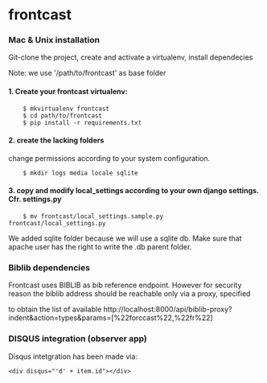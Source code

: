 frontcast
=========

<!-- [![Build Status](https://travis-ci.org/medialab/frontcast.svg)](https://travis-ci.org/medialab/frontcast.svg)-->

### Mac & Unix installation

Git-clone the project, create and activate a virtualenv, install dependecies



Note: we use '/path/to/frontcast' as base folder

#### 1. Create your frontcast virtualenv:

		$ mkvirtualenv frontcast
		$ cd path/to/frontcast
		$ pip install -r requirements.txt

#### 2. create the lacking folders
change permissions according to your system configuration.
	
		$ mkdir logs media locale sqlite
	
#### 3. copy and modify local_settings according to your own django settings. Cfr. settings.py
  
  		$ mv frontcast/local_settings.sample.py frontcast/local_settings.py 

We added sqlite folder because we will use a sqlite db. Make sure that apache user has the right to write the .db parent folder.

### Biblib dependencies
Frontcast uses BIBLIB as bib reference endpoint.
However for security reason the biblib address should be reachable only via a proxy, specified 

to obtain the list of available 
http://localhost:8000/api/biblib-proxy?indent&action=types&params=[%22forccast%22,%22fr%22]


### DISQUS integration (observer app)
Disqus intetgration has been made via:

 	<div disqus="'d' + item.id"></div>

